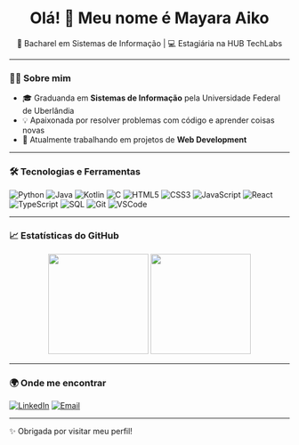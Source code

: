 <h1 align="center">Olá! 👋 Meu nome é Mayara Aiko</h1>

<p align="center">
  🚀 Bacharel em Sistemas de Informação | 💻 Estagiária na HUB TechLabs
</p>

---

### 👩‍💻 Sobre mim

- 🎓 Graduanda em **Sistemas de Informação** pela Universidade Federal de Uberlândia
- 💡 Apaixonada por resolver problemas com código e aprender coisas novas
- 🔭 Atualmente trabalhando em projetos de **Web Development**

---

### 🛠️ Tecnologias e Ferramentas

![Python](https://img.shields.io/badge/Python-3776AB?style=for-the-badge&logo=python&logoColor=white)
![Java](https://img.shields.io/badge/Java-007396?style=for-the-badge&logo=java&logoColor=white)
![Kotlin](https://img.shields.io/badge/Kotlin-0095D5?style=for-the-badge&logo=kotlin&logoColor=white)
![C](https://img.shields.io/badge/C-00599C?style=for-the-badge&logo=c&logoColor=white)
![HTML5](https://img.shields.io/badge/HTML5-E34F26?style=for-the-badge&logo=html5&logoColor=white)
![CSS3](https://img.shields.io/badge/CSS3-1572B6?style=for-the-badge&logo=css3&logoColor=white)
![JavaScript](https://img.shields.io/badge/JavaScript-F7DF1E?style=for-the-badge&logo=javascript&logoColor=black)
![React](https://img.shields.io/badge/React-20232A?style=for-the-badge&logo=react&logoColor=61DAFB)
![TypeScript](https://img.shields.io/badge/TypeScript-3178C6?style=for-the-badge&logo=typescript&logoColor=white)
![SQL](https://img.shields.io/badge/SQL-4479A1?style=for-the-badge&logo=mysql&logoColor=white)
![Git](https://img.shields.io/badge/Git-F05032?style=for-the-badge&logo=git&logoColor=white)
![VSCode](https://img.shields.io/badge/VS%20Code-007ACC?style=for-the-badge&logo=visual-studio-code&logoColor=white)

---

### 📈 Estatísticas do GitHub

<div align="center">
  <img height="180em" src="https://github-readme-stats.vercel.app/api?username=mayyaiko&show_icons=true&theme=radical&count_private=true"/>
  <img height="180em" src="https://github-readme-stats.vercel.app/api/top-langs/?username=mayyaiko&layout=compact&theme=radical"/>
</div>

---

### 🌍 Onde me encontrar

[![LinkedIn](https://img.shields.io/badge/-LinkedIn-0A66C2?style=for-the-badge&logo=linkedin&logoColor=white)](https://linkedin.com/in/mayara-aiko-teixeira-watanabe-291790256/)
[![Email](https://img.shields.io/badge/-Email-EA4335?style=for-the-badge&logo=gmail&logoColor=white)](mailto:mayara.aiko02@gmail.com)

---

✨ Obrigada por visitar meu perfil!
